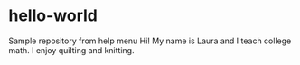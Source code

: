 # hello-world
Sample repository from help menu
Hi!  My name is Laura and I teach college math.  I enjoy quilting and knitting.
